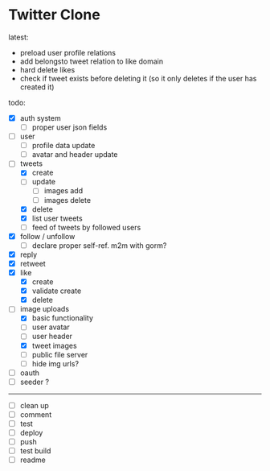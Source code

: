 # Twitter Clone

latest:
- preload user profile relations
- add belongsto tweet relation to like domain
- hard delete likes
- check if tweet exists before deleting it
  (so it only deletes if the user has created it)

todo:


- [x] auth system
  - [ ] proper user json fields
- [ ] user 
  - [ ] profile data update
  - [ ] avatar and header update
- [ ] tweets
  - [x] create
  - [ ] update
    - [ ] images add
    - [ ] images delete
  - [x] delete 
  - [x] list user tweets
  - [ ] feed of tweets by followed users
- [x] follow / unfollow
  - [ ] declare proper self-ref. m2m with gorm?
- [x] reply
- [x] retweet
- [x] like 
  - [x] create
  - [x] validate create
  - [x] delete
- [ ] image uploads
  - [x] basic functionality
  - [ ] user avatar
  - [ ] user header
  - [x] tweet images
  - [ ] public file server
  - [ ] hide img urls?
- [ ] oauth
- [ ] seeder ?
----
- [ ] clean up
- [ ] comment
- [ ] test 
- [ ] deploy
- [ ] push
- [ ] test build
- [ ] readme